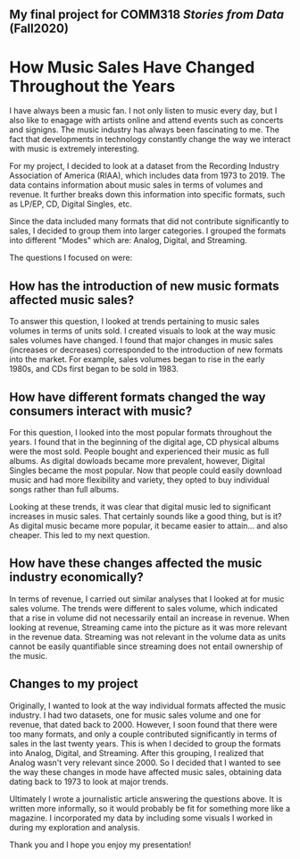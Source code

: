 ## My final project for COMM318 _Stories from Data_ (Fall2020)

# How Music Sales Have Changed Throughout the Years

I have always been a music fan. I not only listen to music every day, but I also like to enagage with artists online and attend events such as concerts and signigns. The music industry has always been fascinating to me. The fact that developments in technology constantly change the way we interact with music is extremely interesting.

For my project, I decided to look at a dataset from the Recording Industry Association of America (RIAA), which includes data from 1973 to 2019. The data contains information about music sales in terms of volumes and revenue. It further breaks down this information into specific formats, such as LP/EP, CD, Digital Singles, etc. 

Since the data included many formats that did not contribute significantly to sales, I decided to group them into larger categories. I grouped the formats into different "Modes" which are: Analog, Digital, and Streaming. 

The questions I focused on were: 

## How has the introduction of new music formats affected music sales? 

To answer this question, I looked at trends pertaining to music sales volumes in terms of units sold. I created visuals to look at the way music sales volumes have changed. I found that major changes in music sales (increases or decreases) corresponded to the introduction of new formats into the market. For example, sales volumes began to rise in the early 1980s, and CDs first began to be sold in 1983. 

## How have different formats changed the way consumers interact with music? 

For this question, I looked into the most popular formats throughout the years. I found that in the beginning of the digital age, CD physical albums were the most sold. People bought and experienced their music as full albums. As digital dowloads became more prevalent, however, Digital Singles became the most popular. Now that people could easily download music and had more flexibility and variety, they opted to buy individual songs rather than full albums. 

Looking at these trends, it was clear that digital music led to significant increases in music sales. That certainly sounds like a good thing, but is it? As digital music became more popular, it became easier to attain... and also cheaper. This led to my next question. 

## How have these changes affected the music industry economically? 

In terms of revenue, I carried out similar analyses that I looked at for music sales volume. The trends were different to sales volume, which indicated that a rise in volume did not necessarily entail an increase in revenue. When looking at revenue, Streaming came into the picture as it was more relevant in the revenue data. Streaming was not relevant in the volume data as units cannot be easily quantifiable since streaming does not entail ownership of the music. 

## Changes to my project

Originally, I wanted to look at the way individual formats affected the music industry. I had two datasets, one for music sales volume and one for revenue, that dated back to 2000. However, I soon found that there were too many formats, and only a couple contributed significantly in terms of sales in the last twenty years. This is when I decided to group the formats into Analog, Digital, and Streaming. After this grouping, I realized that Analog wasn't very relevant since 2000. So I decided that I wanted to see the way these changes in mode have affected music sales, obtaining data dating back to 1973 to look at major trends. 

Ultimately I wrote a journalistic article answering the questions above. It is written more informally, so it would probably be fit for something more like a magazine. I incorporated my data by including some visuals I worked in during my exploration and analysis. 

Thank you and I hope you enjoy my presentation!